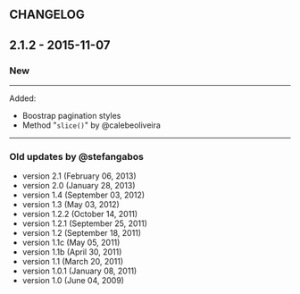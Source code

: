 CHANGELOG
---

## 2.1.2 - 2015-11-07

### New
---
Added:

* Boostrap pagination styles
* Method "`slice()`" by @calebeoliveira


---

### Old updates by @stefangabos

* version 2.1 (February 06, 2013)
* version 2.0 (January 28, 2013)
* version 1.4 (September 03, 2012)
* version 1.3 (May 03, 2012)
* version 1.2.2 (October 14, 2011)
* version 1.2.1 (September 25, 2011)
* version 1.2 (September 18, 2011)
* version 1.1c (May 05, 2011)
* version 1.1b (April 30, 2011)
* version 1.1 (March 20, 2011)
* version 1.0.1 (January 08, 2011)
* version 1.0 (June 04, 2009)
